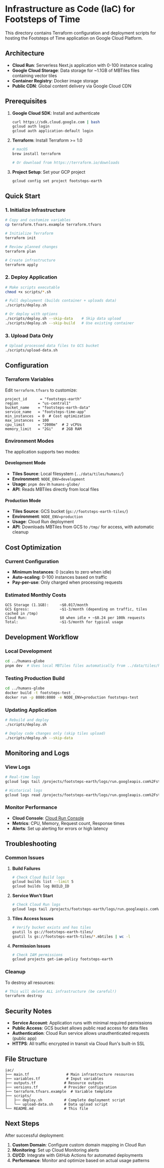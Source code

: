 # Infrastructure as Code (IaC) for Footsteps of Time

This directory contains Terraform configuration and deployment scripts for hosting the Footsteps of Time application on Google Cloud Platform.

## Architecture

- **Cloud Run**: Serverless Next.js application with 0-100 instance scaling
- **Google Cloud Storage**: Data storage for ~1.1GB of MBTiles files containing vector tiles
- **Container Registry**: Docker image storage
- **Public CDN**: Global content delivery via Google Cloud CDN

## Prerequisites

1. **Google Cloud SDK**: Install and authenticate
   ```bash
   curl https://sdk.cloud.google.com | bash
   gcloud auth login
   gcloud auth application-default login
   ```

2. **Terraform**: Install Terraform >= 1.0
   ```bash
   # macOS
   brew install terraform
   
   # Or download from https://terraform.io/downloads
   ```

3. **Project Setup**: Set your GCP project
   ```bash
   gcloud config set project footsteps-earth
   ```

## Quick Start

### 1. Initialize Infrastructure

```bash
# Copy and customize variables
cp terraform.tfvars.example terraform.tfvars

# Initialize Terraform
terraform init

# Review planned changes
terraform plan

# Create infrastructure
terraform apply
```

### 2. Deploy Application

```bash
# Make scripts executable
chmod +x scripts/*.sh

# Full deployment (builds container + uploads data)
./scripts/deploy.sh

# Or deploy with options
./scripts/deploy.sh --skip-data    # Skip data upload
./scripts/deploy.sh --skip-build   # Use existing container
```

### 3. Upload Data Only

```bash
# Upload processed data files to GCS bucket
./scripts/upload-data.sh
```

## Configuration

### Terraform Variables

Edit `terraform.tfvars` to customize:

```hcl
project_id      = "footsteps-earth"
region         = "us-central1"
bucket_name    = "footsteps-earth-data"
service_name   = "footsteps-time-app"
min_instances  = 0  # Cost optimization
max_instances  = 100
cpu_limit      = "2000m"  # 2 vCPUs
memory_limit   = "2Gi"    # 2GB RAM
```

### Environment Modes

The application supports two modes:

#### Development Mode
- **Tiles Source**: Local filesystem (`../data/tiles/humans/`)
- **Environment**: `NODE_ENV=development`
- **Usage**: `pnpm dev` in `humans-globe/`
- **API**: Reads MBTiles directly from local files

#### Production Mode  
- **Tiles Source**: GCS bucket (`gs://footsteps-earth-tiles/`)
- **Environment**: `NODE_ENV=production`
- **Usage**: Cloud Run deployment
- **API**: Downloads MBTiles from GCS to `/tmp/` for access, with automatic cleanup

## Cost Optimization

### Current Configuration
- **Minimum Instances**: 0 (scales to zero when idle)
- **Auto-scaling**: 0-100 instances based on traffic
- **Pay-per-use**: Only charged when processing requests

### Estimated Monthly Costs
```
GCS Storage (1.1GB):     ~$0.017/month
GCS Egress:              ~$1-3/month (depending on traffic, tiles cached in /tmp)
Cloud Run:               $0 when idle + ~$0.24 per 100k requests
Total:                   ~$1-5/month for typical usage
```

## Development Workflow

### Local Development
```bash
cd ../humans-globe
pnpm dev  # Uses local MBTiles files automatically from ../data/tiles/humans/
```

### Testing Production Build
```bash
cd ../humans-globe
docker build -t footsteps-test .
docker run -p 8080:8080 -e NODE_ENV=production footsteps-test
```

### Updating Application
```bash
# Rebuild and deploy
./scripts/deploy.sh

# Deploy code changes only (skip tiles upload)
./scripts/deploy.sh --skip-data
```

## Monitoring and Logs

### View Logs
```bash
# Real-time logs
gcloud logs tail /projects/footsteps-earth/logs/run.googleapis.com%2Fstdout

# Historical logs  
gcloud logs read /projects/footsteps-earth/logs/run.googleapis.com%2Fstdout --limit 100
```

### Monitor Performance
- **Cloud Console**: [Cloud Run Console](https://console.cloud.google.com/run)
- **Metrics**: CPU, Memory, Request count, Response times
- **Alerts**: Set up alerting for errors or high latency

## Troubleshooting

### Common Issues

1. **Build Failures**
   ```bash
   # Check Cloud Build logs
   gcloud builds list --limit 5
   gcloud builds log BUILD_ID
   ```

2. **Service Won't Start**
   ```bash
   # Check Cloud Run logs
   gcloud logs tail /projects/footsteps-earth/logs/run.googleapis.com%2Fstdout
   ```

3. **Tiles Access Issues**
   ```bash
   # Verify bucket exists and has tiles
   gsutil ls gs://footsteps-earth-tiles/
   gsutil ls gs://footsteps-earth-tiles/*.mbtiles | wc -l
   ```

4. **Permission Issues**
   ```bash
   # Check IAM permissions
   gcloud projects get-iam-policy footsteps-earth
   ```

### Cleanup

To destroy all resources:
```bash
# This will delete ALL infrastructure (be careful!)
terraform destroy
```

## Security Notes

- **Service Account**: Application runs with minimal required permissions
- **Public Access**: GCS bucket allows public read access for data files
- **Authentication**: Cloud Run service allows unauthenticated requests (public app)
- **HTTPS**: All traffic encrypted in transit via Cloud Run's built-in SSL

## File Structure

```
iac/
├── main.tf                 # Main infrastructure resources
├── variables.tf            # Input variables
├── outputs.tf             # Resource outputs
├── versions.tf            # Provider configuration
├── terraform.tfvars.example  # Variable template
├── scripts/
│   ├── deploy.sh          # Complete deployment script
│   └── upload-data.sh     # Data upload script
└── README.md              # This file
```

## Next Steps

After successful deployment:

1. **Custom Domain**: Configure custom domain mapping in Cloud Run
2. **Monitoring**: Set up Cloud Monitoring alerts  
3. **CI/CD**: Integrate with GitHub Actions for automated deployments
4. **Performance**: Monitor and optimize based on actual usage patterns